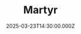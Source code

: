 ---
video:
  type: vimeo
  id: 1068673941
speaker:
  permalink: bart-wilkins
  name: Bart Wilkins
title: Martyr
image: https://i.imgur.com/Gn9hShR.png
date: 2025-03-23T14:30:00.000Z
---